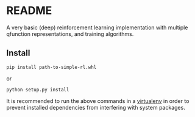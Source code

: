 # README #

A very basic (deep) reinforcement learning implementation with multiple qfunction representations, and training algorithms.

## Install ##

```
pip install path-to-simple-rl.whl
```

or

```
python setup.py install
```

It is recommended to run the above commands in a [virtualenv](https://virtualenv.pypa.io/en/latest/) in order to prevent installed dependencies from interfering with system packages.
